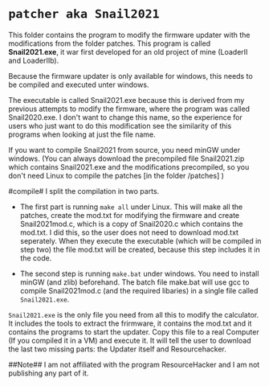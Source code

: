 # `patcher aka Snail2021`
This folder contains the program to modify the firmware updater with the modifications from the folder patches. This program is called __Snail2021.exe__, it war first developed for an old project of mine (LoaderII and LoaderIIb). 

Because the firmware updater is only available for windows, this needs to be compiled and executed unter windows.

The executable is called Snail2021.exe because this is derived from my previous attempts to modify the firmware, where the program was called Snail2020.exe. I don't want to change this name, so the experience for users who just want to do this modification see the similarity of this programs when looking at just the file name.

If you want to compile Snail2021 from source, you need minGW under windows.
(You can always download the precompiled file Snail2021.zip which contains Snail2021.exe and the modifications precompiled, so you don't need Linux to compile the patches [in the folder /patches] )

#compile# I split the compilation in two parts.

- The first part is running `make all` under Linux. This will make all the patches, create the mod.txt for modifying the firmware and create Snail2021mod.c,
which is a copy of Snail2020.c which contains the mod.txt. 
I did this, so the user does not need to download mod.txt seperately. 
When they execute the executable (which will be compiled in step two) the file
mod.txt will be created, because this step includes it in the code.

- The second step is running `make.bat` under windows.
You need to install minGW (and zlib) beforehand. 
The batch file make.bat will use gcc to compile Snail2021mod.c (and the required libaries) in a single file
called `Snail2021.exe`.

`Snail2021.exe` is the only file you need from all this to modify the calculator.
It includes the tools to extract the frirmware, it contains the mod.txt and it contains the programs to start the updater.
Copy this file to a real Computer (If you compiled it in a VM) and execute it.
It will tell the user to download the last two missing parts: the Updater itself and Resourcehacker.



##Note##
I am not affiliated with the program ResourceHacker and I am not publishing any part of it. 

